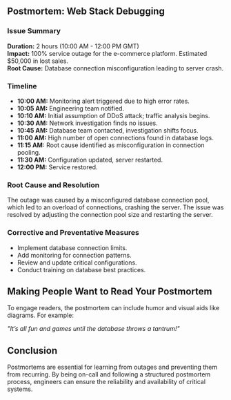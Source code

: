 ## Postmortem: Web Stack Debugging

### Issue Summary
**Duration:** 2 hours (10:00 AM - 12:00 PM GMT)  
**Impact:** 100% service outage for the e-commerce platform. Estimated $50,000 in lost sales.  
**Root Cause:** Database connection misconfiguration leading to server crash.

### Timeline
- **10:00 AM:** Monitoring alert triggered due to high error rates.
- **10:05 AM:** Engineering team notified.
- **10:10 AM:** Initial assumption of DDoS attack; traffic analysis begins.
- **10:30 AM:** Network investigation finds no issues.
- **10:45 AM:** Database team contacted, investigation shifts focus.
- **11:00 AM:** High number of open connections found in database logs.
- **11:15 AM:** Root cause identified as misconfiguration in connection pooling.
- **11:30 AM:** Configuration updated, server restarted.
- **12:00 PM:** Service restored.

### Root Cause and Resolution
The outage was caused by a misconfigured database connection pool, which led to an overload of connections, crashing the server. The issue was resolved by adjusting the connection pool size and restarting the server.

### Corrective and Preventative Measures
- Implement database connection limits.
- Add monitoring for connection patterns.
- Review and update critical configurations.
- Conduct training on database best practices.

## Making People Want to Read Your Postmortem
To engage readers, the postmortem can include humor and visual aids like diagrams. For example: 

*"It’s all fun and games until the database throws a tantrum!"*

## Conclusion
Postmortems are essential for learning from outages and preventing them from recurring. By being on-call and following a structured postmortem process, engineers can ensure the reliability and availability of critical systems.

